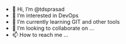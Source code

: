 - 👋 Hi, I’m @tdsprasad
- 👀 I’m interested in DevOps
- 🌱 I’m currently learning GIT and other tools
- 💞️ I’m looking to collaborate on ...
- 📫 How to reach me ...

<!---
tdsprasad/tdsprasad is a ✨ special ✨ repository because its `README.md` (this file) appears on your GitHub profile.
You can click the Preview link to take a look at your changes.
--->
